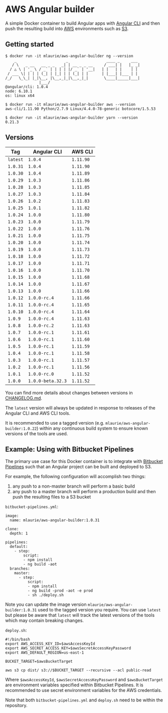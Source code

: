 # AWS Angular builder

A simple Docker container to build Angular apps with [Angular CLI](https://cli.angular.io/) and then push the resulting 
  build into [AWS](https://aws.amazon.com) environments such as [S3](http://docs.aws.amazon.com/AmazonS3/latest/dev/Welcome.html).
  
## Getting started

```
$ docker run -it mlaurie/aws-angular-builder ng --version
    _                      _                 ____ _     ___
   / \   _ __   __ _ _   _| | __ _ _ __     / ___| |   |_ _|
  / △ \ | '_ \ / _` | | | | |/ _` | '__|   | |   | |    | |
 / ___ \| | | | (_| | |_| | | (_| | |      | |___| |___ | |
/_/   \_\_| |_|\__, |\__,_|_|\__,_|_|       \____|_____|___|
               |___/
@angular/cli: 1.0.4
node: 6.10.1
os: linux x64
```

```
$ docker run -it mlaurie/aws-angular-builder aws --version
aws-cli/1.11.90 Python/2.7.9 Linux/4.4.0-78-generic botocore/1.5.53
```

```
$ docker run -it mlaurie/aws-angular-builder yarn --version
0.21.3
```

## Versions
 
| Tag | Angular CLI | AWS CLI |
|---|---|---|
| `latest` | `1.0.4` | `1.11.90` |
| `1.0.31` | `1.0.4` | `1.11.90` |
| `1.0.30` | `1.0.4` | `1.11.89` |
| `1.0.29` | `1.0.3` | `1.11.86` |
| `1.0.28` | `1.0.3` | `1.11.85` |
| `1.0.27` | `1.0.3` | `1.11.84` |
| `1.0.26` | `1.0.2` | `1.11.83` |
| `1.0.25` | `1.0.1` | `1.11.82` |
| `1.0.24` | `1.0.0` | `1.11.80` |
| `1.0.23` | `1.0.0` | `1.11.79` |
| `1.0.22` | `1.0.0` | `1.11.76` |
| `1.0.21` | `1.0.0` | `1.11.75` |
| `1.0.20` | `1.0.0` | `1.11.74` |
| `1.0.19` | `1.0.0` | `1.11.73` |
| `1.0.18` | `1.0.0` | `1.11.72` |
| `1.0.17` | `1.0.0` | `1.11.71` |
| `1.0.16` | `1.0.0` | `1.11.70` |
| `1.0.15` | `1.0.0` | `1.11.68` |
| `1.0.14` | `1.0.0` | `1.11.67` |
| `1.0.13` | `1.0.0` | `1.11.66` |
| `1.0.12` | `1.0.0-rc.4` | `1.11.66` |
| `1.0.11` | `1.0.0-rc.4` | `1.11.65` |
| `1.0.10` | `1.0.0-rc.4` | `1.11.64` |
| `1.0.9` | `1.0.0-rc.4` | `1.11.63` |
| `1.0.8` | `1.0.0-rc.2` | `1.11.63` |
| `1.0.7` | `1.0.0-rc.1` | `1.11.61` |
| `1.0.6` | `1.0.0-rc.1` | `1.11.60` |
| `1.0.5` | `1.0.0-rc.1` | `1.11.59` |
| `1.0.4` | `1.0.0-rc.1` | `1.11.58` |
| `1.0.3` | `1.0.0-rc.1` | `1.11.57` |
| `1.0.2` | `1.0.0-rc.1` | `1.11.56` |
| `1.0.1` | `1.0.0-rc.0` | `1.11.52` |
| `1.0.0` | `1.0.0-beta.32.3` | `1.11.52` |

You can find more details about changes between versions in [CHANGELOG.md](https://github.com/MattLaurie/aws-angular-builder/blob/master/CHANGELOG.md).

The `latest` version will always be updated in response to releases of the Angular CLI and AWS CLI tools.

It is recommended to use a tagged version (e.g. `mlaurie/aws-angular-builder:1.0.22`) within any continuous build system to 
  ensure known versions of the tools are used.

## Example: Using with Bitbucket Pipelines

The primary use case for this Docker container is to integrate with 
  [Bitbucket Pipelines](https://bitbucket.org/product/features/pipelines) such that an Angular project can be built and deployed 
  to S3.
  
For example, the following configuration will accomplish two things:

1. any push to a non-master branch will perform a basic build
1. any push to a master branch will perform a production build and then push the resulting files to a S3 bucket   

`bitbucket-pipelines.yml`:
```
image:
  name: mlaurie/aws-angular-builder:1.0.31

clone:
  depth: 1

pipelines:
  default:
    - step:
        script:
        - npm install
        - ng build -aot
  branches:
    master:
      - step:
          script:
          - npm install
          - ng build -prod -aot -e prod
          - sh ./deploy.sh
```

Note you can update the image version `mlaurie/aws-angular-builder:1.0.31` used to the tagged version you require.
  You can use `latest` but please be aware that `latest` will track the latest versions of the tools which 
  may contain breaking changes.

`deploy.sh`:
```
#!/bin/bash
export AWS_ACCESS_KEY_ID=$awsAccessKeyId
export AWS_SECRET_ACCESS_KEY=$awsSecretAccessKeyPassword
export AWS_DEFAULT_REGION=us-east-1

BUCKET_TARGET=$awsBucketTarget

aws s3 cp dist/ s3://$BUCKET_TARGET --recursive --acl public-read
```

Where `$awsAccessKeyId`, `$awsSecretAccessKeyPassword` and `$awsBucketTarget` are environment variables specified 
  within Bitbucket Pipelines.  It is recommended to use secret environment variables for the AWS credentials.

Note that both `bitbucket-pipelines.yml` and `deploy.sh` need to be within the repository.
